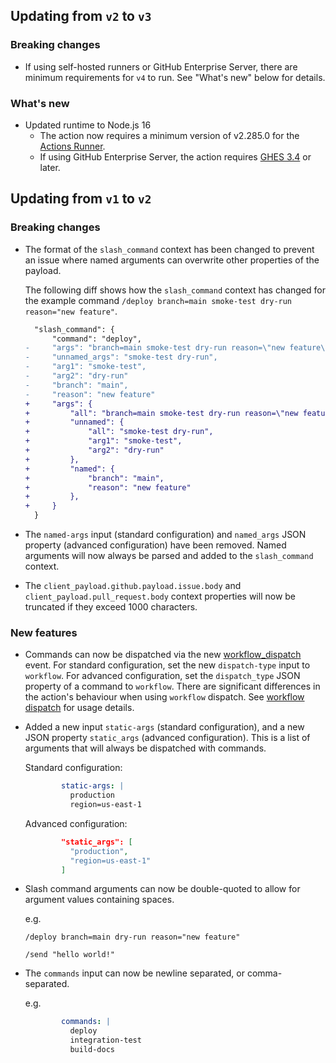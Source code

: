 ## Updating from `v2` to `v3`

### Breaking changes

- If using self-hosted runners or GitHub Enterprise Server, there are minimum requirements for `v4` to run. See "What's new" below for details.

### What's new

- Updated runtime to Node.js 16
  - The action now requires a minimum version of v2.285.0 for the [Actions Runner](https://github.com/actions/runner/releases/tag/v2.285.0).
  - If using GitHub Enterprise Server, the action requires [GHES 3.4](https://docs.github.com/en/enterprise-server@3.4/admin/release-notes) or later.

## Updating from `v1` to `v2`

### Breaking changes

- The format of the `slash_command` context has been changed to prevent an issue where named arguments can overwrite other properties of the payload.

  The following diff shows how the `slash_command` context has changed for the example command `/deploy branch=main smoke-test dry-run reason="new feature"`.

  ```diff
    "slash_command": {
        "command": "deploy",
  -     "args": "branch=main smoke-test dry-run reason=\"new feature\"",
  -     "unnamed_args": "smoke-test dry-run",
  -     "arg1": "smoke-test",
  -     "arg2": "dry-run"
  -     "branch": "main",
  -     "reason": "new feature"
  +     "args": {
  +         "all": "branch=main smoke-test dry-run reason=\"new feature\"",
  +         "unnamed": {
  +             "all": "smoke-test dry-run",
  +             "arg1": "smoke-test",
  +             "arg2": "dry-run"
  +         },
  +         "named": {
  +             "branch": "main",
  +             "reason": "new feature"
  +         },
  +     }
    }
  ```

- The `named-args` input (standard configuration) and `named_args` JSON property (advanced configuration) have been removed. Named arguments will now always be parsed and added to the `slash_command` context.

- The `client_payload.github.payload.issue.body` and `client_payload.pull_request.body` context properties will now be truncated if they exceed 1000 characters.

### New features

- Commands can now be dispatched via the new [workflow_dispatch](https://docs.github.com/en/actions/reference/events-that-trigger-workflows#workflow_dispatch) event. For standard configuration, set the new `dispatch-type` input to `workflow`. For advanced configuration, set the `dispatch_type` JSON property of a command to `workflow`.
  There are significant differences in the action's behaviour when using `workflow` dispatch. See [workflow dispatch](workflow-dispatch.md) for usage details.

- Added a new input `static-args` (standard configuration), and a new JSON property `static_args` (advanced configuration). This is a list of arguments that will always be dispatched with commands.

  Standard configuration:
  ```yml
          static-args: |
            production
            region=us-east-1
  ```
  Advanced configuration:
  ```json
          "static_args": [
            "production",
            "region=us-east-1"
          ]
  ```

- Slash command arguments can now be double-quoted to allow for argument values containing spaces.

  e.g.
  ```
  /deploy branch=main dry-run reason="new feature"
  ```
  ```
  /send "hello world!"
  ```

- The `commands` input can now be newline separated, or comma-separated.

  e.g.
  ```yml
          commands: |
            deploy
            integration-test
            build-docs
  ```
